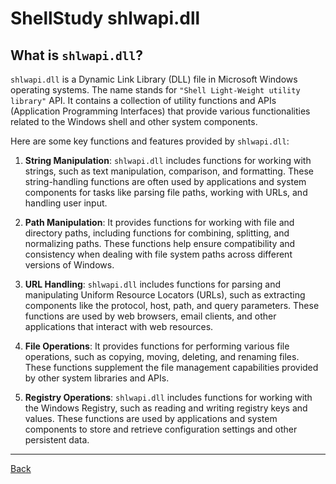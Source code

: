 # ShellStudy shlwapi.dll

## What is `shlwapi.dll`?

`shlwapi.dll` is a Dynamic Link Library (DLL) file in Microsoft Windows
operating systems. The name stands for `"Shell Light-Weight utility library"`
API. It contains a collection of utility functions and APIs (Application
Programming Interfaces) that provide various functionalities related to the
Windows shell and other system components.

Here are some key functions and features provided by `shlwapi.dll`:

1. **String Manipulation**: `shlwapi.dll` includes functions for working with
   strings, such as text manipulation, comparison, and formatting. These
   string-handling functions are often used by applications and system
   components for tasks like parsing file paths, working with URLs, and
   handling user input.

2. **Path Manipulation**: It provides functions for working with file and
   directory paths, including functions for combining, splitting, and
   normalizing paths. These functions help ensure compatibility and
   consistency when dealing with file system paths across different
   versions of Windows.

3. **URL Handling**: `shlwapi.dll` includes functions for parsing and manipulating
   Uniform Resource Locators (URLs), such as extracting components like the
   protocol, host, path, and query parameters. These functions are used by
   web browsers, email clients, and other applications that interact with
   web resources.

4. **File Operations**: It provides functions for performing various file
   operations, such as copying, moving, deleting, and renaming files. These
   functions supplement the file management capabilities provided by other
   system libraries and APIs.

5. **Registry Operations**: `shlwapi.dll` includes functions for working with the
   Windows Registry, such as reading and writing registry keys and values.
   These functions are used by applications and system components to store
   and retrieve configuration settings and other persistent data.

---

[Back](../README.md)
